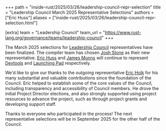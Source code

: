 +++
path = "inside-rust/2025/03/26/leadership-council-repr-selection"
title = "Leadership Council March 2025 Representative Selections"
authors = ["Eric Huss"]
aliases = ["inside-rust/2025/03/26/leadership-council-repr-selection.html"]

[extra]
team = "Leadership Council"
team_url = "https://www.rust-lang.org/governance/teams/leadership-council"
+++

The March 2025 selections for [Leadership Council] representatives have been finalized. The compiler team has chosen [Josh Stone] as their new representative. [Eric Huss] and [James Munns] will continue to represent [Devtools] and [Launching Pad] respectively.

We'd like to give our thanks to the outgoing representative [Eric Holk] for his many substantial and valuable contributions since the foundation of the Council. Eric helped to establish some of the core values of the Council, including transparency and accessibility of Council members. He drove the initial Project Director elections, and also strongly supported using project resources to advance the project, such as through project grants and developing support staff.

[Leadership Council]: https://www.rust-lang.org/governance/teams/leadership-council
[compiler]: https://www.rust-lang.org/governance/teams/compiler
[devtools]: https://www.rust-lang.org/governance/teams/dev-tools
[launching pad]: https://forge.rust-lang.org/governance/council.html#the-launching-pad-top-level-team
[Eric Huss]: https://github.com/ehuss
[Josh Stone]: https://github.com/cuviper
[James Munns]: https://github.com/jamesmunns
[Eric Holk]: https://github.com/eholk

Thanks to everyone who participated in the process! The next representative selections will be in September 2025 for the other half of the Council.
